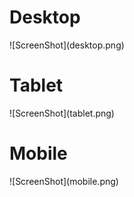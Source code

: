 <h1>Desktop</h1>
![ScreenShot](desktop.png)
<h1>Tablet</h1>
![ScreenShot](tablet.png)
<h1>Mobile</h1>
![ScreenShot](mobile.png)

